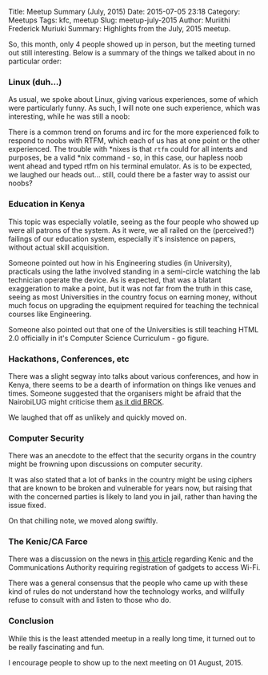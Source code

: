 Title: Meetup Summary (July, 2015)
Date: 2015-07-05 23:18
Category: Meetups
Tags: kfc, meetup
Slug: meetup-july-2015
Author: Muriithi Frederick Muriuki
Summary: Highlights from the July, 2015 meetup.

So, this month, only 4 people showed up in person, but the meeting turned out still interesting. Below is a summary of the things we talked about in no particular order:

### Linux (duh...)

As usual, we spoke about Linux, giving various experiences, some of which were particularly funny. As such, I will note one such experience, which was interesting, while he was still a noob:

There is a common trend on forums and irc for the more experienced folk to respond to noobs with RTFM, which each of us has at one point or the other experienced. The trouble with *nixes is that `rtfm` could for all intents and purposes, be a valid *nix command - so, in this case, our hapless noob went ahead and typed rtfm on his terminal emulator.
As is to be expected, we laughed our heads out... still, could there be a faster way to assist our noobs?

### Education in Kenya

This topic was especially volatile, seeing as the four people who showed up were all patrons of the system. As it were, we all railed on the (perceived?) failings of our education system, especially it's insistence on papers, without actual skill acquisition.

Someone pointed out how in his Engineering studies (in University), practicals using the lathe involved standing in a semi-circle watching the lab technician operate the device. As is expected, that was a blatant exaggeration to make a point, but it was not far from the truth in this case, seeing as most Universities in the country focus on earning money, without much focus on upgrading the equipment required for teaching the technical courses like Engineering.

Someone also pointed out that one of the Universities is still teaching HTML 2.0 officially in it's Computer Science Curriculum - go figure.

### Hackathons, Conferences, etc

There was a slight segway into talks about various conferences, and how in Kenya, there seems to be a dearth of information on things like venues and times. Someone suggested that the organisers might be afraid that the NairobiLUG might criticise them [as it did BRCK](https://nairobi.lug.or.ke/2015/05/brck-violating-gpl.html).

We laughed that off as unlikely and quickly moved on.

### Computer Security

There was an anecdote to the effect that the security organs in the country might be frowning upon discussions on computer security.

It was also stated that a lot of banks in the country might be using ciphers that are known to be broken and vulnerable for years now, but raising that with the concerned parties is likely to land you in jail, rather than having the issue fixed.

On that chilling note, we moved along swiftly.

### The Kenic/CA Farce

There was a discussion on the news in [this article](http://www.nation.co.ke/news/CA-WiFi-Internet-Rules-Cybercrime/-/1056/2771118/-/mbci1a/-/index.html) regarding Kenic and the Communications Authority requiring registration of gadgets to access Wi-Fi.

There was a general consensus that the people who came up with these kind of rules do not understand how the technology works, and willfully refuse to consult with and listen to those who do.

### Conclusion

While this is the least attended meetup in a really long time, it turned out to be really fascinating and fun.

I encourage people to show up to the next meeting on 01 August, 2015.
